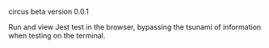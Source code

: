 circus beta version 0.0.1

Run and view Jest test in the browser, bypassing the tsunami of information when testing on the terminal.
